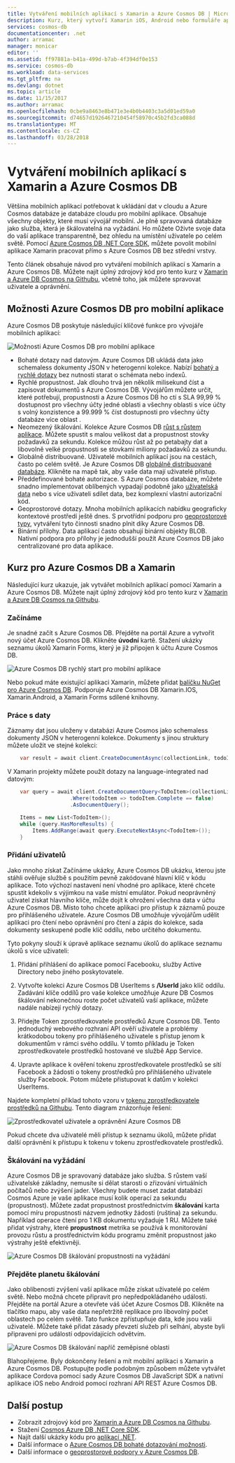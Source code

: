 ```yaml
---
title: Vytváření mobilních aplikací s Xamarin a Azure Cosmos DB | Microsoft Docs
description: Kurz, který vytvoří Xamarin iOS, Android nebo formuláře aplikace pomocí Azure Cosmos DB. Azure Cosmos DB je fast, planetu škálování, cloudu databáze pro mobilní aplikace.
services: cosmos-db
documentationcenter: .net
author: arramac
manager: monicar
editor: ''
ms.assetid: ff97881a-b41a-499d-b7ab-4f394df0e153
ms.service: cosmos-db
ms.workload: data-services
ms.tgt_pltfrm: na
ms.devlang: dotnet
ms.topic: article
ms.date: 11/15/2017
ms.author: arramac
ms.openlocfilehash: 0cbe9a8463e8b471e3e4b0b4403c3a5d01ed59a0
ms.sourcegitcommit: d74657d1926467210454f58970c45b2fd3ca088d
ms.translationtype: MT
ms.contentlocale: cs-CZ
ms.lasthandoff: 03/28/2018
---
```

# <a name="build-mobile-applications-with-xamarin-and-azure-cosmos-db"></a>Vytváření mobilních aplikací s Xamarin a Azure Cosmos DB

Většina mobilních aplikací potřebovat k ukládání dat v cloudu a Azure Cosmos databáze je databáze cloudu pro mobilní aplikace. Obsahuje všechny objekty, které musí vývojář mobilní. Je plně spravovaná databáze jako služba, která je škálovatelná na vyžádání. Ho můžete Oživte svoje data do vaší aplikace transparentně, bez ohledu na umístění uživatele po celém světě. Pomocí [Azure Cosmos DB .NET Core SDK](sql-api-sdk-dotnet-core.md), můžete povolit mobilní aplikace Xamarin pracovat přímo s Azure Cosmos DB bez střední vrstvy.

Tento článek obsahuje návod pro vytváření mobilních aplikací s Xamarin a Azure Cosmos DB. Můžete najít úplný zdrojový kód pro tento kurz v [Xamarin a Azure DB Cosmos na Githubu](https://github.com/Azure/azure-documentdb-dotnet/tree/master/samples/xamarin), včetně toho, jak můžete spravovat uživatele a oprávnění.

## <a name="azure-cosmos-db-capabilities-for-mobile-apps"></a>Možnosti Azure Cosmos DB pro mobilní aplikace
Azure Cosmos DB poskytuje následující klíčové funkce pro vývojáře mobilních aplikací:

![Možnosti Azure Cosmos DB pro mobilní aplikace](media/mobile-apps-with-xamarin/documentdb-for-mobile.png)

* Bohaté dotazy nad datovým. Azure Cosmos DB ukládá data jako schemaless dokumenty JSON v heterogenní kolekce. Nabízí [bohatý a rychlé dotazy](sql-api-sql-query.md) bez nutnosti starat o schémata nebo indexů.
* Rychlé propustnost. Jak dlouho trvá jen několik milisekund číst a zapisovat dokumentů s Azure Cosmos DB. Vývojářům můžete určit, které potřebují, propustnosti a Azure Cosmos DB ho ctí s SLA 99,99 % dostupnost pro všechny účty jedné oblasti a všechny oblasti s více účty s volný konzistence a 99.999 % číst dostupnosti pro všechny účty databáze více oblast .
* Neomezený škálování. Kolekce Azure Cosmos DB [růst s růstem aplikace](partition-data.md). Můžete spustit s malou velikost dat a propustnost stovky požadavků za sekundu. Kolekce můžou růst až po petabajty dat a libovolně velké propustnosti se stovkami miliony požadavků za sekundu.
* Globálně distribuované. Uživatelé mobilních aplikací jsou na cestách, často po celém světě. Je Azure Cosmos DB [globálně distribuované databáze](distribute-data-globally.md). Klikněte na mapě tak, aby vaše data mají uživatelé přístup.
* Předdefinované bohaté autorizace. S Azure Cosmos databáze, můžete snadno implementovat oblíbených vypadají podobně jako [uživatelská data](https://aka.ms/documentdb-xamarin-todouser) nebo s více uživateli sdílet data, bez komplexní vlastní autorizační kód.
* Geoprostorové dotazy. Mnoha mobilních aplikacích nabídku geograficky kontextové prostředí ještě dnes. S prvotřídní podporu pro [geoprostorové typy](geospatial.md), vytváření tyto činnosti snadno plnit díky Azure Cosmos DB.
* Binární přílohy. Data aplikací často obsahují binární objekty BLOB. Nativní podpora pro přílohy je jednodušší použít Azure Cosmos DB jako centralizované pro data aplikace.

## <a name="azure-cosmos-db-and-xamarin-tutorial"></a>Kurz pro Azure Cosmos DB a Xamarin
Následující kurz ukazuje, jak vytvářet mobilních aplikací pomocí Xamarin a Azure Cosmos DB. Můžete najít úplný zdrojový kód pro tento kurz v [Xamarin a Azure DB Cosmos na Githubu](https://github.com/Azure/azure-documentdb-dotnet/tree/master/samples/xamarin).

### <a name="get-started"></a>Začínáme
Je snadné začít s Azure Cosmos DB. Přejděte na portál Azure a vytvořit nový účet Azure Cosmos DB. Klikněte **úvodní** kartě. Stažení ukázky seznamu úkolů Xamarin Forms, který je již připojen k účtu Azure Cosmos DB. 

![Azure Cosmos DB rychlý start pro mobilní aplikace](media/mobile-apps-with-xamarin/cosmos-db-quickstart.png)

Nebo pokud máte existující aplikaci Xamarin, můžete přidat [balíčku NuGet pro Azure Cosmos DB](sql-api-sdk-dotnet-core.md). Podporuje Azure Cosmos DB Xamarin.IOS, Xamarin.Android, a Xamarin Forms sdílené knihovny.

### <a name="work-with-data"></a>Práce s daty
Záznamy dat jsou uloženy v databázi Azure Cosmos jako schemaless dokumenty JSON v heterogenní kolekce. Dokumenty s jinou struktury můžete uložit ve stejné kolekci:

```cs
    var result = await client.CreateDocumentAsync(collectionLink, todoItem);
```

V Xamarin projekty můžete použít dotazy na language-integrated nad datovým:

```cs
    var query = await client.CreateDocumentQuery<ToDoItem>(collectionLink)
                    .Where(todoItem => todoItem.Complete == false)
                    .AsDocumentQuery();

    Items = new List<TodoItem>();
    while (query.HasMoreResults) {
        Items.AddRange(await query.ExecuteNextAsync<TodoItem>());
    }
```
### <a name="add-users"></a>Přidání uživatelů
Jako mnoho získat Začínáme ukázky, Azure Cosmos DB ukázku, kterou jste stáhli ověřuje službě s použitím pevně zakódované hlavní klíč v kódu aplikace. Toto výchozí nastavení není vhodné pro aplikace, které chcete spustit kdekoliv s výjimkou na vaše místní emulátor. Pokud neoprávněný uživatel získat hlavního klíče, může dojít k ohrožení všechna data v účtu Azure Cosmos DB. Místo toho chcete aplikaci pro přístup k záznamů pouze pro přihlášeného uživatele. Azure Cosmos DB umožňuje vývojářům udělit aplikaci pro čtení nebo oprávnění pro čtení a zápis do kolekce, sada dokumenty seskupené podle klíč oddílu, nebo určitého dokumentu. 

Tyto pokyny slouží k úpravě aplikace seznamu úkolů do aplikace seznamu úkolů s více uživateli: 

  1. Přidání přihlášení do aplikace pomocí Facebooku, služby Active Directory nebo jiného poskytovatele.

  2. Vytvořte kolekci Azure Cosmos DB UserItems s **/UserId** jako klíč oddílu. Zadávání klíče oddílů pro vaše kolekce umožňuje Azure DB Cosmos škálování nekonečnou roste počet uživatelů vaší aplikace, můžete nadále nabízejí rychlý dotazy.

  3. Přidejte Token zprostředkovatele prostředků Azure Cosmos DB. Tento jednoduchý webového rozhraní API ověří uživatele a problémy krátkodobou tokeny pro přihlášeného uživatele s přístup jenom k dokumentům v rámci svého oddílu. V tomto příkladu je Token zprostředkovatele prostředků hostované ve službě App Service.

  4. Upravte aplikace k ověření tokenu zprostředkovatele prostředků se sítí Facebook a žádosti o tokeny prostředků pro přihlášeného uživatele služby Facebook. Potom můžete přistupovat k datům v kolekci UserItems.  

Najdete kompletní příklad tohoto vzoru v [tokenu zprostředkovatele prostředků na Githubu](http://aka.ms/documentdb-xamarin-todouser). Tento diagram znázorňuje řešení:

![Zprostředkovatel uživatele a oprávnění Azure Cosmos DB](media/mobile-apps-with-xamarin/documentdb-resource-token-broker.png)

Pokud chcete dva uživatelé měli přístup k seznamu úkolů, můžete přidat další oprávnění k přístupu k tokenu v tokenu zprostředkovatele prostředků.

### <a name="scale-on-demand"></a>Škálování na vyžádání
Azure Cosmos DB je spravovaný databáze jako služba. S růstem vaší uživatelské základny, nemusíte si dělat starosti o zřizování virtuálních počítačů nebo zvýšení jader. Všechny budete muset zadat databázi Cosmos Azure je vaše aplikace musí kolik operací za sekundu (propustnost). Můžete zadat propustnost prostřednictvím **škálování** karta pomocí míru propustnosti názvem jednotky žádosti (ruština) za sekundu. Například operace čtení pro 1 KB dokumentu vyžaduje 1 RU. Můžete také přidat výstrahy, které **propustnost** metrika se používá k monitorování provozu růstu a prostřednictvím kódu programu změnit propustnost jako výstrahy ještě efektivněji.

![Azure Cosmos DB škálování propustnosti na vyžádání](media/mobile-apps-with-xamarin/cosmos-db-xamarin-scale.png)

### <a name="go-planet-scale"></a>Přejděte planetu škálování
Jako oblíbenosti zvýšení vaší aplikace může získat uživatelé po celém světě. Nebo možná chcete připravit pro nepředpokládaného události. Přejděte na portál Azure a otevřete váš účet Azure Cosmos DB. Klikněte na tlačítko mapu, aby vaše data nepřetržitě replikace pro libovolný počet oblastech po celém světě. Tato funkce zpřístupňuje data, kde jsou vaši uživatelé. Můžete také přidat zásady převzetí služeb při selhání, abyste byli připraveni pro událostí odpovídajících odvětvím.

![Azure Cosmos DB škálování napříč zeměpisné oblasti](media/mobile-apps-with-xamarin/cosmos-db-xamarin-replicate.png)

Blahopřejeme. Byly dokončeny řešení a mít mobilní aplikaci s Xamarin a Azure Cosmos DB. Postupujte podle podobným způsobem můžete vytvářet aplikace Cordova pomocí sady Azure Cosmos DB JavaScript SDK a nativní aplikace iOS nebo Android pomocí rozhraní API REST Azure Cosmos DB.

## <a name="next-steps"></a>Další postup
* Zobrazit zdrojový kód pro [Xamarin a Azure DB Cosmos na Githubu](https://github.com/Azure/azure-documentdb-dotnet/tree/master/samples/xamarin).
* Stažení [Cosmos Azure DB .NET Core SDK](sql-api-sdk-dotnet-core.md).
* Najít další ukázky kódu pro [aplikací .NET](sql-api-dotnet-samples.md).
* Další informace o [Azure Cosmos DB bohaté dotazování možnosti](sql-api-sql-query.md).
* Další informace o [geoprostorové podpory v Azure Cosmos DB](geospatial.md).



